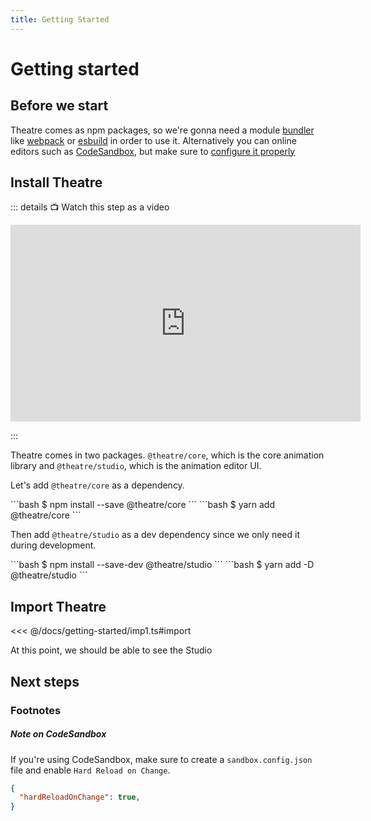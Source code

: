 ```yaml
---
title: Getting Started
---
```


# Getting started

## Before we start

Theatre comes as npm packages, so we're gonna need a module [bundler](https://github.com/topics/module-bundler) like [webpack](https://webpack.js.org) or [esbuild](https://esbuild.github.io) in order to use it. Alternatively you can online editors such as [CodeSandbox](https://codesandbox.io), but make sure to [configure it properly](#note-on-codesandbox)

## Install Theatre

::: details 📺 Watch this step as a video
<iframe width="560" height="315" src="https://www.youtube-nocookie.com/embed/MxbzbAe-xRo" title="YouTube video player" frameborder="0" allow="accelerometer; autoplay; clipboard-write; encrypted-media; gyroscope; picture-in-picture" allowfullscreen></iframe>

:::



Theatre comes in two packages. `@theatre/core`, which is the core animation library and `@theatre/studio`, which is the animation editor UI.

Let's add `@theatre/core` as a dependency.

<code-group>
<code-block title="npm">
```bash
$ npm install --save @theatre/core
```
</code-block>

<code-block title="yarn">
```bash
$ yarn add @theatre/core
```
</code-block>

</code-group>


Then add `@theatre/studio` as a dev dependency since we only need it during development.

<code-group>
<code-block title="npm">
```bash
$ npm install --save-dev @theatre/studio
```
</code-block>

<code-block title="yarn">
```bash
$ yarn add -D @theatre/studio
```
</code-block>

</code-group>

## Import Theatre

<<< @/docs/getting-started/imp1.ts#import

At this point, we should be able to see the Studio

## Next steps


### Footnotes

##### Note on CodeSandbox

If you're using CodeSandbox, make sure to create a `sandbox.config.json` file and enable `Hard Reload on Change`.

```json
{
  "hardReloadOnChange": true,
}
```